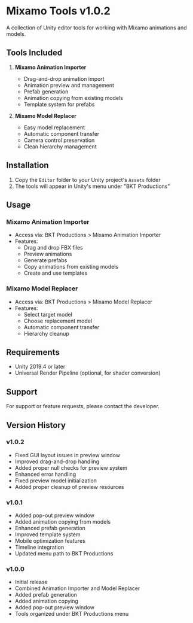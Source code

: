 # Mixamo Tools v1.0.2

A collection of Unity editor tools for working with Mixamo animations and models.

## Tools Included

1. **Mixamo Animation Importer**
   - Drag-and-drop animation import
   - Animation preview and management
   - Prefab generation
   - Animation copying from existing models
   - Template system for prefabs

2. **Mixamo Model Replacer**
   - Easy model replacement
   - Automatic component transfer
   - Camera control preservation
   - Clean hierarchy management

## Installation

1. Copy the `Editor` folder to your Unity project's `Assets` folder
2. The tools will appear in Unity's menu under "BKT Productions"

## Usage

### Mixamo Animation Importer
- Access via: BKT Productions > Mixamo Animation Importer
- Features:
  - Drag and drop FBX files
  - Preview animations
  - Generate prefabs
  - Copy animations from existing models
  - Create and use templates

### Mixamo Model Replacer
- Access via: BKT Productions > Mixamo Model Replacer
- Features:
  - Select target model
  - Choose replacement model
  - Automatic component transfer
  - Hierarchy cleanup

## Requirements

- Unity 2019.4 or later
- Universal Render Pipeline (optional, for shader conversion)

## Support

For support or feature requests, please contact the developer.

## Version History

### v1.0.2
- Fixed GUI layout issues in preview window
- Improved drag-and-drop handling
- Added proper null checks for preview system
- Enhanced error handling
- Fixed preview model initialization
- Added proper cleanup of preview resources

### v1.0.1
- Added pop-out preview window
- Added animation copying from models
- Enhanced prefab generation
- Improved template system
- Mobile optimization features
- Timeline integration
- Updated menu path to BKT Productions

### v1.0.0
- Initial release
- Combined Animation Importer and Model Replacer
- Added prefab generation
- Added animation copying
- Added pop-out preview window
- Tools organized under BKT Productions menu 